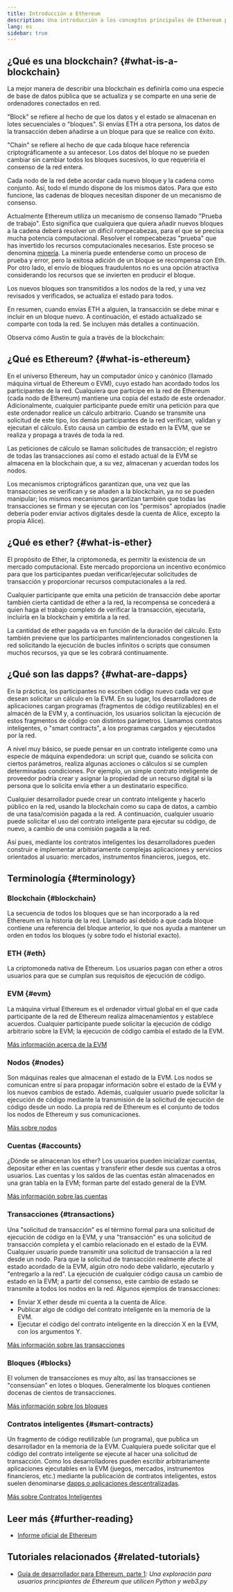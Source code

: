 ```yaml
---
title: Introducción a Ethereum
description: Una introducción a los conceptos principales de Ethereum para los desarrolladores de dapps.
lang: es
sidebar: true
---
```


## ¿Qué es una blockchain? {#what-is-a-blockchain}

La mejor manera de describir una blockchain es definirla como una especie de base de datos pública que se actualiza y se comparte en una serie de ordenadores conectados en red.

"Block" se refiere al hecho de que los datos y el estado se almacenan en lotes secuenciales o "bloques". Si envías ETH a otra persona, los datos de la transacción deben añadirse a un bloque para que se realice con éxito.

"Chain" se refiere al hecho de que cada bloque hace referencia criptográficamente a su antecesor. Los datos del bloque no se pueden cambiar sin cambiar todos los bloques sucesivos, lo que requeriría el consenso de la red entera.

Cada nodo de la red debe acordar cada nuevo bloque y la cadena como conjunto. Así, todo el mundo dispone de los mismos datos. Para que esto funcione, las cadenas de bloques necesitan disponer de un mecanismo de consenso.

Actualmente Ethereum utiliza un mecanismo de consenso llamado "Prueba de trabajo". Esto significa que cualquiera que quiera añadir nuevos bloques a la cadena deberá resolver un difícil rompecabezas, para el que se precisa mucha potencia computacional. Resolver el rompecabezas "prueba" que has invertido los recursos computacionales necesarios. Este proceso se denomina [minería](/developers/docs/consensus-mechanisms/pow/mining/). La minería puede entenderse como un proceso de prueba y error, pero la exitosa adición de un bloque se recompensa con Eth. Por otro lado, el envío de bloques fraudulentos no es una opción atractiva considerando los recursos que se invierten en producir el bloque.

Los nuevos bloques son transmitidos a los nodos de la red, y una vez revisados y verificados, se actualiza el estado para todos.

En resumen, cuando envías ETH a alguien, la transacción se debe minar e incluir en un bloque nuevo. A continuación, el estado actualizado se comparte con toda la red. Se incluyen más detalles a continuación.

Observa cómo Austin te guía a través de la blockchain:

<YouTube id="zcX7OJ-L8XQ" />

## ¿Qué es Ethereum? {#what-is-ethereum}

En el universo Ethereum, hay un computador único y canónico (llamado máquina virtual de Ethereum o EVM), cuyo estado han acordado todos los participantes de la red. Cualquiera que participe en la red de Ethereum (cada nodo de Ethereum) mantiene una copia del estado de este ordenador. Adicionalmente, cualquier participante puede emitir una petición para que este ordenador realice un cálculo arbitrario. Cuando se transmite una solicitud de este tipo, los demás participantes de la red verifican, validan y ejecutan el cálculo. Esto causa un cambio de estado en la EVM, que se realiza y propaga a través de toda la red.

Las peticiones de cálculo se llaman solicitudes de transacción; el registro de todas las transacciones así como el estado actual de la EVM se almacena en la blockchain que, a su vez, almacenan y acuerdan todos los nodos.

Los mecanismos criptográficos garantizan que, una vez que las transacciones se verifican y se añaden a la blockchain, ya no se pueden manipular; los mismos mecanismos garantizan también que todas las transacciones se firman y se ejecutan con los "permisos" apropiados (nadie debería poder enviar activos digitales desde la cuenta de Alice, excepto la propia Alice).

## ¿Qué es ether? {#what-is-ether}

El propósito de Ether, la criptomoneda, es permitir la existencia de un mercado computacional. Este mercado proporciona un incentivo económico para que los participantes puedan verificar/ejecutar solicitudes de transacción y proporcionar recursos computacionales a la red.

Cualquier participante que emita una petición de transacción debe aportar también cierta cantidad de ether a la red, la recompensa se concederá a quien haga el trabajo completo de verificar la transacción, ejecutarla, incluirla en la blockchain y emitirla a la red.

La cantidad de ether pagada va en función de la duración del cálculo. Esto también previene que los participantes malintencionados congestionen la red solicitando la ejecución de bucles infinitos o scripts que consumen muchos recursos, ya que se les cobrará continuamente.

## ¿Qué son las dapps? {#what-are-dapps}

En la práctica, los participantes no escriben código nuevo cada vez que desean solicitar un cálculo en la EVM. En su lugar, los desarrolladores de aplicaciones cargan programas (fragmentos de código reutilizables) en el almacén de la EVM y, a continuación, los usuarios solicitan la ejecución de estos fragmentos de código con distintos parámetros. Llamamos contratos inteligentes, o "smart contracts", a los programas cargados y ejecutados por la red.

A nivel muy básico, se puede pensar en un contrato inteligente como una especie de máquina expendedora: un script que, cuando se solicita con ciertos parámetros, realiza algunas acciones o cálculos si se cumplen determinadas condiciones. Por ejemplo, un simple contrato inteligente de proveedor podría crear y asignar la propiedad de un recurso digital si la persona que lo solicita envía ether a un destinatario específico.

Cualquier desarrollador puede crear un contrato inteligente y hacerlo público en la red, usando la blockchain como su capa de datos, a cambio de una tasa/comisión pagada a la red. A continuación, cualquier usuario puede solicitar el uso del contrato inteligente para ejecutar su código, de nuevo, a cambio de una comisión pagada a la red.

Así pues, mediante los contratos inteligentes los desarrolladores pueden construir e implementar arbitrariamente complejas aplicaciones y servicios orientados al usuario: mercados, instrumentos financieros, juegos, etc.

## Terminología {#terminology}

### Blockchain {#blockchain}

La secuencia de todos los bloques que se han incorporado a la red Ethereum en la historia de la red. Llamado así debido a que cada bloque contiene una referencia del bloque anterior, lo que nos ayuda a mantener un orden en todos los bloques (y sobre todo el historial exacto).

### ETH {#eth}

La criptomoneda nativa de Ethereum. Los usuarios pagan con ether a otros usuarios para que se cumplan sus requisitos de ejecución de código.

### EVM {#evm}

La máquina virtual Ethereum es el ordenador virtual global en el que cada participante de la red de Ethereum realiza almacenamientos y establece acuerdos. Cualquier participante puede solicitar la ejecución de código arbitrario sobre la EVM; la ejecución de código cambia el estado de la EVM.

[Más información acerca de la EVM](/developers/docs/evm/)

### Nodos {#nodes}

Son máquinas reales que almacenan el estado de la EVM. Los nodos se comunican entre sí para propagar información sobre el estado de la EVM y los nuevos cambios de estado. Además, cualquier usuario puede solicitar la ejecución de código mediante la transmisión de la solicitud de ejecución de código desde un nodo. La propia red de Ethereum es el conjunto de todos los nodos de Ethereum y sus comunicaciones.

[Más sobre nodos](/developers/docs/nodes-and-clients/)

### Cuentas {#accounts}

¿Dónde se almacenan los ether? Los usuarios pueden inicializar cuentas, depositar ether en las cuentas y transferir ether desde sus cuentas a otros usuarios. Las cuentas y los saldos de las cuentas están almacenados en una gran tabla en la EVM; forman parte del estado general de la EVM.

[Más información sobre las cuentas](/developers/docs/accounts/)

### Transacciones {#transactions}

Una "solicitud de transacción" es el término formal para una solicitud de ejecución de código en la EVM, y una "transacción" es una solicitud de transacción completa y el cambio relacionado en el estado de la EVM. Cualquier usuario puede transmitir una solicitud de transacción a la red desde un nodo. Para que la solicitud de transacción realmente afecte al estado acordado de la EVM, algún otro nodo debe validarlo, ejecutarlo y "entregarlo a la red". La ejecución de cualquier código causa un cambio de estado en la EVM; a partir del consenso, este cambio de estado se transmite a todos los nodos en la red. Algunos ejemplos de transacciones:

- Enviar X ether desde mi cuenta a la cuenta de Alice.
- Publicar algo de código del contrato inteligente en la memoria de la EVM.
- Ejecutar el código del contrato inteligente en la dirección X en la EVM, con los argumentos Y.

[Más información sobre las transacciones](/developers/docs/transactions/)

### Bloques {#blocks}

El volumen de transacciones es muy alto, así las transacciones se "consensúan" en lotes o bloques. Generalmente los bloques contienen docenas de cientos de transacciones.

[Más información sobre los bloques](/developers/docs/blocks/)

### Contratos inteligentes {#smart-contracts}

Un fragmento de código reutilizable (un programa), que publica un desarrollador en la memoria de la EVM. Cualquiera puede solicitar que el código del contrato inteligente se ejecute al hacer una solicitud de transacción. Como los desarrolladores pueden escribir arbitrariamente aplicaciones ejecutables en la EVM (juegos, mercados, instrumentos financieros, etc.) mediante la publicación de contratos inteligentes, estos suelen denominarse [dapps o aplicaciones descentralizadas](/developers/docs/dapps/).

[Más sobre Contratos Inteligentes](/developers/docs/smart-contracts/)

## Leer más {#further-reading}

- [Informe oficial de Ethereum](/whitepaper/)

## Tutoriales relacionados {#related-tutorials}

- [Guía de desarrollador para Ethereum. parte 1](/developers/tutorials/a-developers-guide-to-ethereum-part-one/)_: Una exploración para usuarios principiantes de Ethereum que utilicen Python y web3.py_
